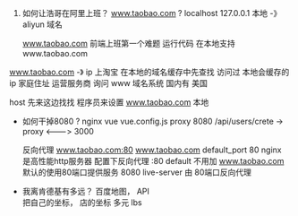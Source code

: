 1.  如何让浩哥在阿里上班？ 
  www.taobao.com   ?
  localhost  127.0.0.1 
  本地 -》 aliyun   域名

    www.taobao.com
  前端上班第一个难题  运行代码
  在本地支持www.taobao.com 

  www.taobao.com -》 ip          上淘宝 
  在本地的域名缓存中先查找   访问过 本地会缓存的
  ip 家庭住址 
  运营服务商 询问 www 域名系统 国内有   美国

  host  先来这边找找 程序员来设置
  www.taobao.com 本地 

- 如何干掉8080 ? 
  nginx 
  vue vue.config.js proxy 8080
   /api/users/crete -> proxy  <---> 3000
  
  反向代理  www.taobao.com:80  www.taobao.com default_port 80
  nginx 是高性能http服务器 
  配置下反向代理
  :80  default  不用加  www.taobao.com 默认的使用80端口提供服务
  8080 live-server 由 80端口反向代理 

- 我离肯德基有多远？
  百度地图， API  
  把自己的坐标， 店的坐标 多元 lbs 